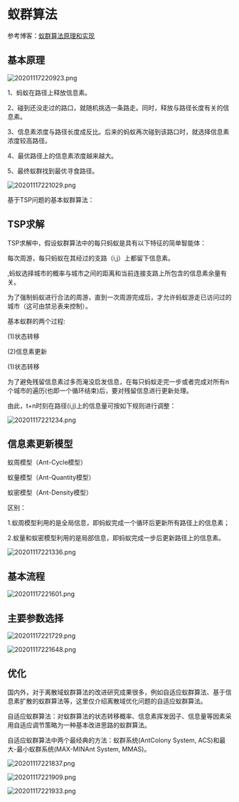 # 蚁群算法

参考博客：[蚁群算法原理和实现](https://blog.csdn.net/fanxin_i/article/details/80380733?ops_request_misc=%257B%2522request%255Fid%2522%253A%2522160561902619195264733525%2522%252C%2522scm%2522%253A%252220140713.130102334..%2522%257D&request_id=160561902619195264733525&biz_id=0&utm_medium=distribute.pc_search_result.none-task-blog-2~all~top_click~default-1-80380733.first_rank_ecpm_v3_pc_rank_v2&utm_term=%E8%9A%81%E7%BE%A4%E7%AE%97%E6%B3%95+python&spm=1018.2118.3001.4449)

## 基本原理

![20201117220923.png](https://github.com/metaphysicser/picture/blob/master/note/ASO/20201117220923.png?raw=true)

1、蚂蚁在路径上释放信息素。

2、碰到还没走过的路口，就随机挑选一条路走。同时，释放与路径长度有关的信息素。

3、信息素浓度与路径长度成反比。后来的蚂蚁再次碰到该路口时，就选择信息素浓度较高路径。

4、最优路径上的信息素浓度越来越大。

5、最终蚁群找到最优寻食路径。

![20201117221029.png](https://github.com/metaphysicser/picture/blob/master/note/ASO/20201117221029.png?raw=true)

基于TSP问题的基本蚁群算法：

## TSP求解

TSP求解中，假设蚁群算法中的每只蚂蚁是具有以下特征的简单智能体：

每次周游，每只蚂蚁在其经过的支路（i,j）上都留下信息素。

‚蚂蚁选择城市的概率与城市之间的距离和当前连接支路上所包含的信息素余量有关。

为了强制蚂蚁进行合法的周游，直到一次周游完成后，才允许蚂蚁游走已访问过的城市（这可由禁忌表来控制）。



基本蚁群的两个过程:

(1)状态转移

(2)信息素更新

(1)状态转移



为了避免残留信息素过多而淹没启发信息，在每只蚂蚁走完一步或者完成对所有n个城市的遍历(也即一个循环结束)后，要对残留信息进行更新处理。

由此，t+n时刻在路径(i,j)上的信息量可按如下规则进行调整：

![20201117221234.png](https://github.com/metaphysicser/picture/blob/master/note/ASO/20201117221234.png?raw=true) 

## 信息素更新模型

蚁周模型（Ant-Cycle模型）

蚁量模型（Ant-Quantity模型）

蚁密模型（Ant-Density模型）



区别：

1.蚁周模型利用的是全局信息，即蚂蚁完成一个循环后更新所有路径上的信息素；

2.蚁量和蚁密模型利用的是局部信息，即蚂蚁完成一步后更新路径上的信息素。

![20201117221336.png](https://github.com/metaphysicser/picture/blob/master/note/ASO/20201117221336.png?raw=true)

## 基本流程

![20201117221601.png](https://github.com/metaphysicser/picture/blob/master/note/ASO/20201117221601.png?raw=true)

## 主要参数选择

![20201117221729.png](https://github.com/metaphysicser/picture/blob/master/note/ASO/20201117221729.png?raw=true)

![20201117221648.png](https://github.com/metaphysicser/picture/blob/master/note/ASO/20201117221648.png?raw=true)

## 优化

国内外，对于离散域蚁群算法的改进研究成果很多，例如自适应蚁群算法、基于信息素扩散的蚁群算法等，这里仅介绍离散域优化问题的自适应蚁群算法。

自适应蚁群算法：对蚁群算法的状态转移概率、信息素挥发因子、信息量等因素采用自适应调节策略为一种基本改进思路的蚁群算法。

自适应蚁群算法中两个最经典的方法：蚁群系统(AntColony System, ACS)和最大-最小蚁群系统(MAX-MINAnt System, MMAS)。

![20201117221837.png](https://github.com/metaphysicser/picture/blob/master/note/ASO/20201117221837.png?raw=true)

![20201117221909.png](https://github.com/metaphysicser/picture/blob/master/note/ASO/20201117221909.png?raw=true)

![20201117221933.png](https://github.com/metaphysicser/picture/blob/master/note/ASO/20201117221933.png?raw=true)
